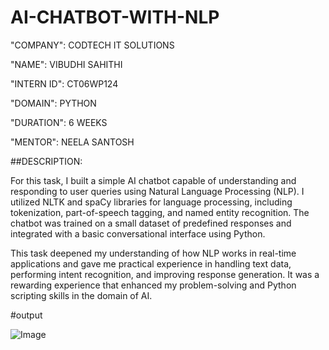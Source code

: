 # AI-CHATBOT-WITH-NLP

"COMPANY": CODTECH IT SOLUTIONS

"NAME": VIBUDHI SAHITHI

"INTERN ID": CT06WP124

"DOMAIN": PYTHON

"DURATION": 6 WEEKS

"MENTOR": NEELA SANTOSH

##DESCRIPTION:

For this task, I built a simple AI chatbot capable of understanding and responding to user queries using Natural Language Processing (NLP). I utilized NLTK and spaCy libraries for language processing, including tokenization, part-of-speech tagging, and named entity recognition. The chatbot was trained on a small dataset of predefined responses and integrated with a basic conversational interface using Python.

This task deepened my understanding of how NLP works in real-time applications and gave me practical experience in handling text data, performing intent recognition, and improving response generation. It was a rewarding experience that enhanced my problem-solving and Python scripting skills in the domain of AI.

#output

![Image](https://github.com/user-attachments/assets/b86c9fd2-9f42-47a2-9fef-df8686f53b02)
